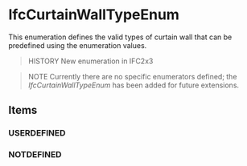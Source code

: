 # IfcCurtainWallTypeEnum

This enumeration defines the valid types of curtain wall that can be predefined using the enumeration values.

> HISTORY  New enumeration in IFC2x3

> NOTE   Currently there are no specific enumerators defined; the _IfcCurtainWallTypeEnum_ has been added for future extensions.

## Items

### USERDEFINED


### NOTDEFINED


